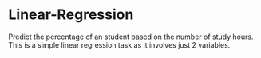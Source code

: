 # Linear-Regression
Predict the percentage of an student based on the number of study hours. This is a simple linear regression task as it involves just 2 variables.
